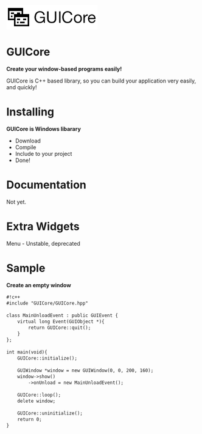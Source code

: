 ![GUICore.png](https://github.com/WolfgangKurz/GUICore/raw/master/GUICore.png)
# GUICore #

**Create your window-based programs easily!**

GUICore is C++ based library, so you can build your application very easily, and quickly!


# Installing #

**GUICore is Windows libarary**

* Download
* Compile
* Include to your project
* Done!

# Documentation #

Not yet.


# Extra Widgets #

Menu - Unstable, deprecated


# Sample #

**Create an empty window**
```
#!c++
#include "GUICore/GUICore.hpp"

class MainUnloadEvent : public GUIEvent {
	virtual long Event(GUIObject *){
		return GUICore::quit();
	}
};

int main(void){
	GUICore::initialize();

	GUIWindow *window = new GUIWindow(0, 0, 200, 160);
	window->show()
		->onUnload = new MainUnloadEvent();

	GUICore::loop();
	delete window;

	GUICore::uninitialize();
	return 0;
}
```
